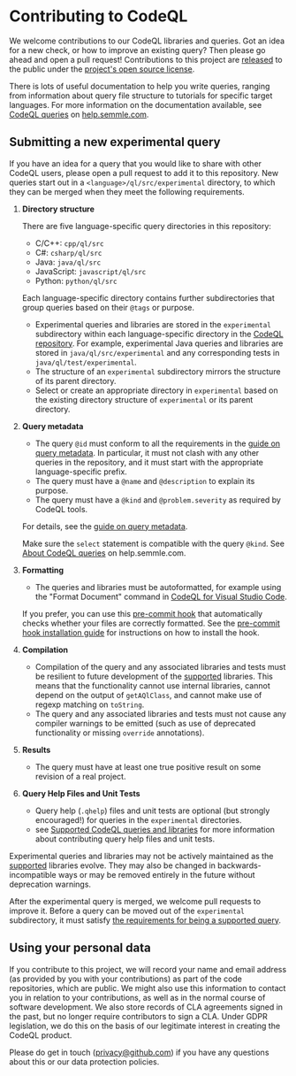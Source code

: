 # Contributing to CodeQL

We welcome contributions to our CodeQL libraries and queries. Got an idea for a new check, or how to improve an existing query? Then please go ahead and open a pull request! Contributions to this project are [released](https://help.github.com/articles/github-terms-of-service/#6-contributions-under-repository-license) to the public under the [project's open source license](LICENSE).

There is lots of useful documentation to help you write queries, ranging from information about query file structure to tutorials for specific target languages. For more information on the documentation available, see [CodeQL queries](https://help.semmle.com/QL/learn-ql/writing-queries/writing-queries.html) on [help.semmle.com](https://help.semmle.com).


## Submitting a new experimental query

If you have an idea for a query that you would like to share with other CodeQL users, please open a pull request to add it to this repository. New queries start out in a `<language>/ql/src/experimental` directory, to which they can be merged when they meet the following requirements.

1. **Directory structure**

    There are five language-specific query directories in this repository:

      * C/C++: `cpp/ql/src`
      * C#: `csharp/ql/src`
      * Java: `java/ql/src`
      * JavaScript: `javascript/ql/src`
      * Python: `python/ql/src`

    Each language-specific directory contains further subdirectories that group queries based on their `@tags` or purpose.
    - Experimental queries and libraries are stored in the `experimental` subdirectory within each language-specific directory in the [CodeQL repository](https://github.com/github/codeql). For example, experimental Java queries and libraries are stored in `java/ql/src/experimental` and any corresponding tests in `java/ql/test/experimental`.
    - The structure of an `experimental` subdirectory mirrors the structure of its parent directory.
    - Select or create an appropriate directory in `experimental` based on the existing directory structure of `experimental` or its parent directory.

2. **Query metadata**

    - The query `@id` must conform to all the requirements in the [guide on query metadata](docs/query-metadata-style-guide.md#query-id-id). In particular, it must not clash with any other queries in the repository, and it must start with the appropriate language-specific prefix.
    - The query must have a `@name` and `@description` to explain its purpose.
    - The query must have a `@kind` and `@problem.severity` as required by CodeQL tools.

    For details, see the [guide on query metadata](docs/query-metadata-style-guide.md).

    Make sure the `select` statement is compatible with the query `@kind`. See [About CodeQL queries](https://help.semmle.com/QL/learn-ql/writing-queries/introduction-to-queries.html#select-clause) on help.semmle.com.

3. **Formatting**

    - The queries and libraries must be autoformatted, for example using the "Format Document" command in [CodeQL for Visual Studio Code](https://help.semmle.com/codeql/codeql-for-vscode/procedures/about-codeql-for-vscode.html).

    If you prefer, you can use this [pre-commit hook](misc/scripts/pre-commit) that automatically checks whether your files are correctly formatted. See the [pre-commit hook installation guide](docs/install-pre-commit-hook.md) for instructions on how to install the hook.

4. **Compilation**

    - Compilation of the query and any associated libraries and tests must be resilient to future development of the [supported](docs/supported-queries.md) libraries. This means that the functionality cannot use internal libraries, cannot depend on the output of `getAQlClass`, and cannot make use of regexp matching on `toString`.
    - The query and any associated libraries and tests must not cause any compiler warnings to be emitted (such as use of deprecated functionality or missing `override` annotations).

5. **Results**

    - The query must have at least one true positive result on some revision of a real project.

6. **Query Help Files and Unit Tests**

	- Query help (`.qhelp`) files and unit tests are optional (but strongly encouraged!) for queries in the `experimental` directories.
	- see [Supported CodeQL queries and libraries](docs/supported-queries.md) for more information about contributing query help files and unit tests.

Experimental queries and libraries may not be actively maintained as the [supported](docs/supported-queries.md) libraries evolve. They may also be changed in backwards-incompatible ways or may be removed entirely in the future without deprecation warnings.

After the experimental query is merged, we welcome pull requests to improve it. Before a query can be moved out of the `experimental` subdirectory, it must satisfy [the requirements for being a supported query](docs/supported-queries.md).

## Using your personal data

If you contribute to this project, we will record your name and email address (as provided by you with your contributions) as part of the code repositories, which are public. We might also use this information to contact you in relation to your contributions, as well as in the normal course of software development. We also store records of CLA agreements signed in the past, but no longer require contributors to sign a CLA. Under GDPR legislation, we do this on the basis of our legitimate interest in creating the CodeQL product. 

Please do get in touch (privacy@github.com) if you have any questions about this or our data protection policies.
